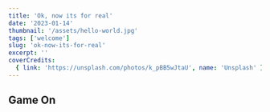 ```yaml
---
title: 'Ok, now its for real'
date: '2023-01-14'
thumbnail: '/assets/hello-world.jpg'
tags: ['welcome']
slug: 'ok-now-its-for-real'
excerpt: ''
coverCredits:
  { link: 'https://unsplash.com/photos/k_pBB5wJtaU', name: 'Unsplash' }
---
```


## Game On

